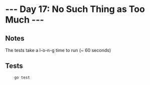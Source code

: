 --- Day 17: No Such Thing as Too Much ---
===


Notes
---

The tests take a l-o-n-g time to run (~ 60 seconds)


Tests
---
        go test
